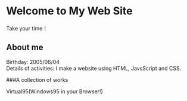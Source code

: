 # Welcome to My Web Site
Take your time！

## About me
Birthday: 2005/06/04<br>
Details of activities: I make a website using HTML, JavsScript and CSS.

###A collection of works

Virtual95(Windows95 in your Browser!)
<iframe src="https://bing.com>

